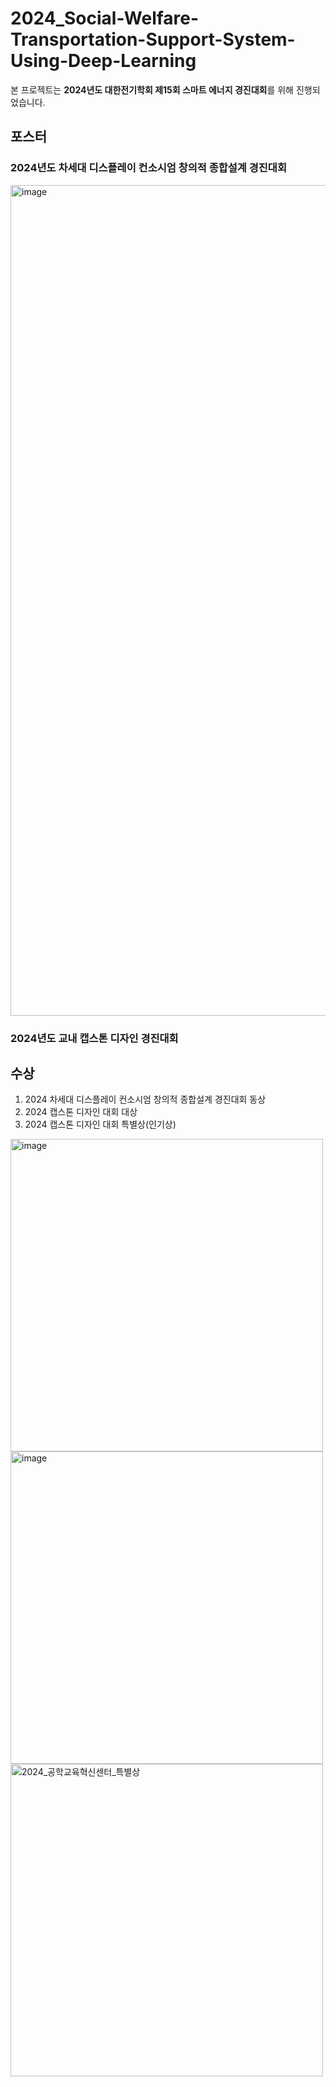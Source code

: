 # 2024_Social-Welfare-Transportation-Support-System-Using-Deep-Learning

  본 프로젝트는 **2024년도 대한전기학회 제15회 스마트 에너지 경진대회**를 위해 진행되었습니다.



  
## 포스터



  
### 2024년도 차세대 디스플레이 컨소시엄 창의적 종합설계 경진대회
<img width="730" height="1329" alt="image" src="https://github.com/user-attachments/assets/dabbf31d-9cac-4bbe-8609-5aec2d07069b" />

### 2024년도 교내 캡스톤 디자인 경진대회


## 수상
1. 2024 차세대 디스플레이 컨소시엄 창의적 종합설계 경진대회 동상
2. 2024 캡스톤 디자인 대회 대상
3. 2024 캡스톤 디자인 대회 특별상(인기상)
   

<img width="500" alt="image" src="https://github.com/user-attachments/assets/e9b1a27b-cca5-4b3e-8b44-df98bfe054c5" />
<img width="500" alt="image" src="https://github.com/user-attachments/assets/8c876e54-075e-498a-be6e-3fb98072c252" />
<img width="500" alt="2024_공학교육혁신센터_특별상" src="https://github.com/user-attachments/assets/6111a14c-daaf-446e-988f-994c0bcfff09" />

